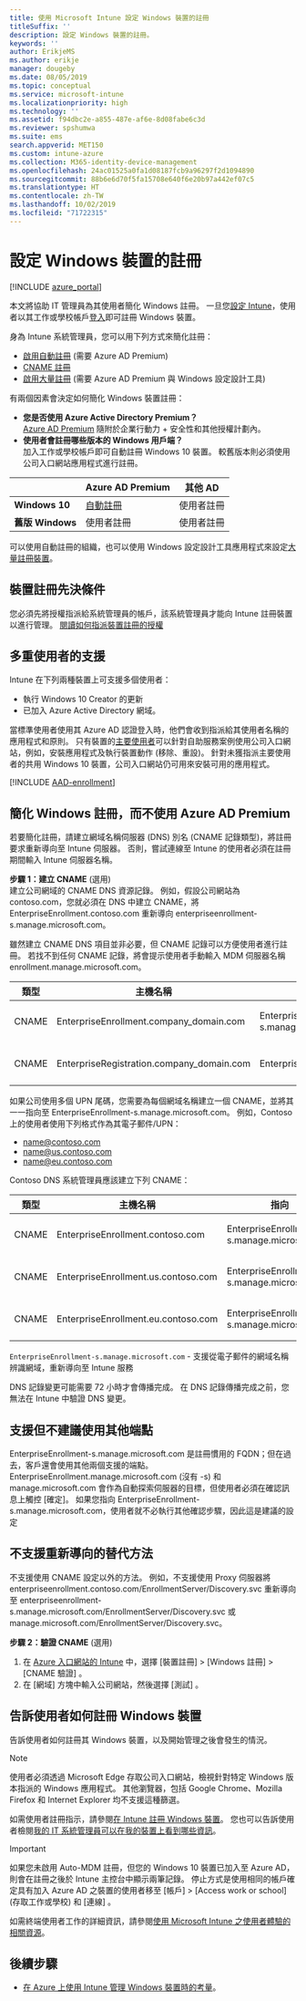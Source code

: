 ```yaml
---
title: 使用 Microsoft Intune 設定 Windows 裝置的註冊
titleSuffix: ''
description: 設定 Windows 裝置的註冊。
keywords: ''
author: ErikjeMS
ms.author: erikje
manager: dougeby
ms.date: 08/05/2019
ms.topic: conceptual
ms.service: microsoft-intune
ms.localizationpriority: high
ms.technology: ''
ms.assetid: f94dbc2e-a855-487e-af6e-8d08fabe6c3d
ms.reviewer: spshumwa
ms.suite: ems
search.appverid: MET150
ms.custom: intune-azure
ms.collection: M365-identity-device-management
ms.openlocfilehash: 24ac01525a0fa1d08187fcb9a96297f2d1094890
ms.sourcegitcommit: 88b6e6d70f5fa15708e640f6e20b97a442ef07c5
ms.translationtype: HT
ms.contentlocale: zh-TW
ms.lasthandoff: 10/02/2019
ms.locfileid: "71722315"
---
```

# <a name="set-up-enrollment-for-windows-devices"></a>設定 Windows 裝置的註冊

[!INCLUDE [azure_portal](../includes/azure_portal.md)]

本文將協助 IT 管理員為其使用者簡化 Windows 註冊。 一旦您[設定 Intune](../fundamentals/setup-steps.md)，使用者以其工作或學校帳戶[登入](https://docs.microsoft.com/intune-user-help/enroll-your-device-in-intune-windows)即可註冊 Windows 裝置。  

身為 Intune 系統管理員，您可以用下列方式來簡化註冊：

- [啟用自動註冊](#enable-windows-10-automatic-enrollment) (需要 Azure AD Premium)
- [CNAME 註冊](#simplify-windows-enrollment-without-azure-ad-premium)
- [啟用大量註冊](../windows-bulk-enroll.md) (需要 Azure AD Premium 與 Windows 設定設計工具)

有兩個因素會決定如何簡化 Windows 裝置註冊：

- **您是否使用 Azure Active Directory Premium？** <br>[Azure AD Premium](https://docs.microsoft.com/azure/active-directory/active-directory-get-started-premium) 隨附於企業行動力 + 安全性和其他授權計劃內。
- **使用者會註冊哪些版本的 Windows 用戶端？** <br>加入工作或學校帳戶即可自動註冊 Windows 10 裝置。 較舊版本則必須使用公司入口網站應用程式進行註冊。

||**Azure AD Premium**|**其他 AD**|
|----------|---------------|---------------|  
|**Windows 10**|[自動註冊](#enable-windows-10-automatic-enrollment) |使用者註冊|
|**舊版 Windows**|使用者註冊|使用者註冊|

可以使用自動註冊的組織，也可以使用 Windows 設定設計工具應用程式來設定[大量註冊裝置](../windows-bulk-enroll.md)。

## <a name="device-enrollment-prerequisites"></a>裝置註冊先決條件

您必須先將授權指派給系統管理員的帳戶，該系統管理員才能向 Intune 註冊裝置以進行管理。 [閱讀如何指派裝置註冊的授權](../fundamentals/licenses-assign.md)

## <a name="multi-user-support"></a>多重使用者的支援

Intune 在下列兩種裝置上可支援多個使用者：

- 執行 Windows 10 Creator 的更新
- 已加入 Azure Active Directory 網域。

當標準使用者使用其 Azure AD 認證登入時，他們會收到指派給其使用者名稱的應用程式和原則。 只有裝置的[主要使用者](../remote-actions/find-primary-user.md)可以針對自助服務案例使用公司入口網站，例如，安裝應用程式及執行裝置動作 (移除、重設)。 針對未獲指派主要使用者的共用 Windows 10 裝置，公司入口網站仍可用來安裝可用的應用程式。

[!INCLUDE [AAD-enrollment](../includes/win10-automatic-enrollment-aad.md)]

## <a name="simplify-windows-enrollment-without-azure-ad-premium"></a>簡化 Windows 註冊，而不使用 Azure AD Premium
若要簡化註冊，請建立網域名稱伺服器 (DNS) 別名 (CNAME 記錄類型)，將註冊要求重新導向至 Intune 伺服器。 否則，嘗試連線至 Intune 的使用者必須在註冊期間輸入 Intune 伺服器名稱。

**步驟 1：建立 CNAME** (選用)<br>
建立公司網域的 CNAME DNS 資源記錄。 例如，假設公司網站為 contoso.com，您就必須在 DNS 中建立 CNAME，將 EnterpriseEnrollment.contoso.com 重新導向 enterpriseenrollment-s.manage.microsoft.com。

雖然建立 CNAME DNS 項目並非必要，但 CNAME 記錄可以方便使用者進行註冊。 若找不到任何 CNAME 記錄，將會提示使用者手動輸入 MDM 伺服器名稱 enrollment.manage.microsoft.com。

|類型|主機名稱|指向|TTL|
|----------|---------------|---------------|---|
|CNAME|EnterpriseEnrollment.company_domain.com|EnterpriseEnrollment-s.manage.microsoft.com| 1 小時|
|CNAME|EnterpriseRegistration.company_domain.com|EnterpriseRegistration.windows.net|1 小時|

如果公司使用多個 UPN 尾碼，您需要為每個網域名稱建立一個 CNAME，並將其一一指向至 EnterpriseEnrollment-s.manage.microsoft.com。 例如，Contoso 上的使用者使用下列格式作為其電子郵件/UPN：

- name@contoso.com
- name@us.contoso.com
- name@eu.contoso.com

Contoso DNS 系統管理員應該建立下列 CNAME：

|類型|主機名稱|指向|TTL|  
|----------|---------------|---------------|---|
|CNAME|EnterpriseEnrollment.contoso.com|EnterpriseEnrollment-s.manage.microsoft.com|1 小時|
|CNAME|EnterpriseEnrollment.us.contoso.com|EnterpriseEnrollment-s.manage.microsoft.com|1 小時|
|CNAME|EnterpriseEnrollment.eu.contoso.com|EnterpriseEnrollment-s.manage.microsoft.com| 1 小時|

`EnterpriseEnrollment-s.manage.microsoft.com` - 支援從電子郵件的網域名稱辨識網域，重新導向至 Intune 服務

DNS 記錄變更可能需要 72 小時才會傳播完成。 在 DNS 記錄傳播完成之前，您無法在 Intune 中驗證 DNS 變更。

## <a name="additional-endpoints-are-supported-but-not-recommended"></a>支援但不建議使用其他端點
EnterpriseEnrollment-s.manage.microsoft.com 是註冊慣用的 FQDN；但在過去，客戶還會使用其他兩個支援的端點。 EnterpriseEnrollment.manage.microsoft.com (沒有 -s) 和 manage.microsoft.com 會作為自動探索伺服器的目標，但使用者必須在確認訊息上觸控 [確定]。 如果您指向 EnterpriseEnrollment-s.manage.microsoft.com，使用者就不必執行其他確認步驟，因此這是建議的設定

## <a name="alternate-methods-of-redirection-are-not-supported"></a>不支援重新導向的替代方法
不支援使用 CNAME 設定以外的方法。 例如，不支援使用 Proxy 伺服器將 enterpriseenrollment.contoso.com/EnrollmentServer/Discovery.svc 重新導向至 enterpriseenrollment-s.manage.microsoft.com/EnrollmentServer/Discovery.svc 或 manage.microsoft.com/EnrollmentServer/Discovery.svc。

**步驟 2：驗證 CNAME** (選用)<br>
1. 在 [Azure 入口網站的 Intune](https://aka.ms/intuneportal) 中，選擇 [裝置註冊]   > [Windows 註冊]   > [CNAME 驗證]  。
2. 在 [網域]  方塊中輸入公司網站，然後選擇 [測試]  。

## <a name="tell-users-how-to-enroll-windows-devices"></a>告訴使用者如何註冊 Windows 裝置
告訴使用者如何註冊其 Windows 裝置，以及開始管理之後會發生的情況。

> [!NOTE]
> 使用者必須透過 Microsoft Edge 存取公司入口網站，檢視針對特定 Windows 版本指派的 Windows 應用程式。 其他瀏覽器，包括 Google Chrome、Mozilla Firefox 和 Internet Explorer 均不支援這種篩選。

如需使用者註冊指示，請參閱[在 Intune 註冊 Windows 裝置](https://docs.microsoft.com/intune-user-help/enroll-your-device-in-intune-windows)。 您也可以告訴使用者檢閱[我的 IT 系統管理員可以在我的裝置上看到哪些資訊](https://docs.microsoft.com/intune-user-help/what-can-your-it-administrator-see-when-you-enroll-your-device-in-intune-windows)。

>[!IMPORTANT]
> 如果您未啟用 Auto-MDM 註冊，但您的 Windows 10 裝置已加入至 Azure AD，則會在註冊之後於 Intune 主控台中顯示兩筆記錄。 停止方式是使用相同的帳戶確定具有加入 Azure AD 之裝置的使用者移至 [帳戶]   > [Access work or school] (存取工作或學校)  和 [連線]  。 

如需終端使用者工作的詳細資訊，請參閱[使用 Microsoft Intune 之使用者體驗的相關資源](../fundamentals/end-user-educate.md)。

## <a name="next-steps"></a>後續步驟

- [在 Azure 上使用 Intune 管理 Windows 裝置時的考量](../fundamentals/intune-legacy-pc-client.md)。
